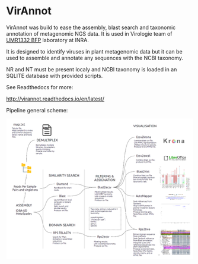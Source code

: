 # VirAnnot

VirAnnot was build to ease the assembly, blast search and taxonomic annotation of metagenomic NGS data. It is used in Virologie team of [UMR1332 BFP](http://www6.bordeaux-aquitaine.inra.fr/bfp) laboratory at INRA.

It is designed to identify viruses in plant metagenomic data but it can be used to assemble and annotate any sequences with the NCBI taxonomy.

NR and NT must be present localy and NCBI taxonomy is loaded in an SQLITE database with provided scripts.


See Readthedocs for more:

http://virannot.readthedocs.io/en/latest/

Pipeline general scheme:

![scheme](docs/source/dia-intro.png)
